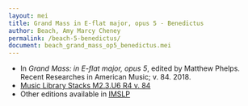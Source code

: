 ```yaml
---
layout: mei
title: Grand Mass in E-flat major, opus 5 - Benedictus
author: Beach, Amy Marcy Cheney
permalink: /beach-5-benedictus/
document: beach_grand_mass_op5_benedictus.mei
---
```


- In *Grand Mass: in E-flat major, opus 5*, edited by Matthew Phelps. Recent Researches in American Music; v. 84. 2018.
- <a href="https://tufts-primo.hosted.exlibrisgroup.com/permalink/f/14dinuo/01TUN_ALMA21190686410003851" target="_blank">Music Library Stacks M2.3.U6 R4 v. 84</a>
- Other editions available in <a href="https://imslp.org/wiki/Mass_in_E-flat_major%2C_Op.5_(Beach%2C_Amy_Marcy)" target="_blank">IMSLP</a>
